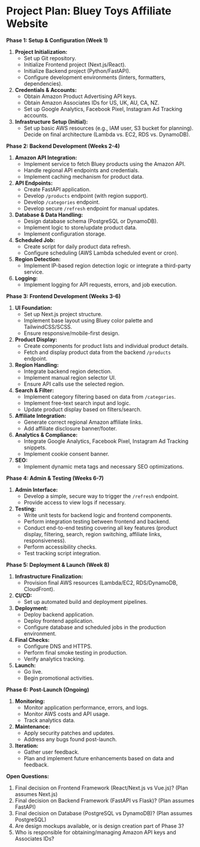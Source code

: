 # Project Plan: Bluey Toys Affiliate Website

**Phase 1: Setup & Configuration (Week 1)**

1.  **Project Initialization:**
    *   Set up Git repository.
    *   Initialize Frontend project (Next.js/React).
    *   Initialize Backend project (Python/FastAPI).
    *   Configure development environments (linters, formatters, dependencies).
2.  **Credentials & Accounts:**
    *   Obtain Amazon Product Advertising API keys.
    *   Obtain Amazon Associates IDs for US, UK, AU, CA, NZ.
    *   Set up Google Analytics, Facebook Pixel, Instagram Ad Tracking accounts.
3.  **Infrastructure Setup (Initial):**
    *   Set up basic AWS resources (e.g., IAM user, S3 bucket for planning). Decide on final architecture (Lambda vs. EC2, RDS vs. DynamoDB).

**Phase 2: Backend Development (Weeks 2-4)**

1.  **Amazon API Integration:**
    *   Implement service to fetch Bluey products using the Amazon API.
    *   Handle regional API endpoints and credentials.
    *   Implement caching mechanism for product data.
2.  **API Endpoints:**
    *   Create FastAPI application.
    *   Develop `/products` endpoint (with region support).
    *   Develop `/categories` endpoint.
    *   Develop secure `/refresh` endpoint for manual updates.
3.  **Database & Data Handling:**
    *   Design database schema (PostgreSQL or DynamoDB).
    *   Implement logic to store/update product data.
    *   Implement configuration storage.
4.  **Scheduled Job:**
    *   Create script for daily product data refresh.
    *   Configure scheduling (AWS Lambda scheduled event or cron).
5.  **Region Detection:**
    *   Implement IP-based region detection logic or integrate a third-party service.
6.  **Logging:**
    *   Implement logging for API requests, errors, and job execution.

**Phase 3: Frontend Development (Weeks 3-6)**

1.  **UI Foundation:**
    *   Set up Next.js project structure.
    *   Implement base layout using Bluey color palette and TailwindCSS/SCSS.
    *   Ensure responsive/mobile-first design.
2.  **Product Display:**
    *   Create components for product lists and individual product details.
    *   Fetch and display product data from the backend `/products` endpoint.
3.  **Region Handling:**
    *   Integrate backend region detection.
    *   Implement manual region selector UI.
    *   Ensure API calls use the selected region.
4.  **Search & Filter:**
    *   Implement category filtering based on data from `/categories`.
    *   Implement free-text search input and logic.
    *   Update product display based on filters/search.
5.  **Affiliate Integration:**
    *   Generate correct regional Amazon affiliate links.
    *   Add affiliate disclosure banner/footer.
6.  **Analytics & Compliance:**
    *   Integrate Google Analytics, Facebook Pixel, Instagram Ad Tracking snippets.
    *   Implement cookie consent banner.
7.  **SEO:**
    *   Implement dynamic meta tags and necessary SEO optimizations.

**Phase 4: Admin & Testing (Weeks 6-7)**

1.  **Admin Interface:**
    *   Develop a simple, secure way to trigger the `/refresh` endpoint.
    *   Provide access to view logs if necessary.
2.  **Testing:**
    *   Write unit tests for backend logic and frontend components.
    *   Perform integration testing between frontend and backend.
    *   Conduct end-to-end testing covering all key features (product display, filtering, search, region switching, affiliate links, responsiveness).
    *   Perform accessibility checks.
    *   Test tracking script integration.

**Phase 5: Deployment & Launch (Week 8)**

1.  **Infrastructure Finalization:**
    *   Provision final AWS resources (Lambda/EC2, RDS/DynamoDB, CloudFront).
2.  **CI/CD:**
    *   Set up automated build and deployment pipelines.
3.  **Deployment:**
    *   Deploy backend application.
    *   Deploy frontend application.
    *   Configure database and scheduled jobs in the production environment.
4.  **Final Checks:**
    *   Configure DNS and HTTPS.
    *   Perform final smoke testing in production.
    *   Verify analytics tracking.
5.  **Launch:**
    *   Go live.
    *   Begin promotional activities.

**Phase 6: Post-Launch (Ongoing)**

1.  **Monitoring:**
    *   Monitor application performance, errors, and logs.
    *   Monitor AWS costs and API usage.
    *   Track analytics data.
2.  **Maintenance:**
    *   Apply security patches and updates.
    *   Address any bugs found post-launch.
3.  **Iteration:**
    *   Gather user feedback.
    *   Plan and implement future enhancements based on data and feedback.

**Open Questions:**

1.  Final decision on Frontend Framework (React/Next.js vs Vue.js)? (Plan assumes Next.js)
2.  Final decision on Backend Framework (FastAPI vs Flask)? (Plan assumes FastAPI)
3.  Final decision on Database (PostgreSQL vs DynamoDB)? (Plan assumes PostgreSQL)
4.  Are design mockups available, or is design creation part of Phase 3?
5.  Who is responsible for obtaining/managing Amazon API keys and Associates IDs?